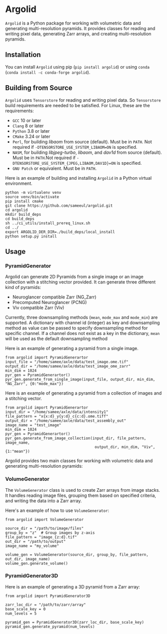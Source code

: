 # Argolid
`Argolid` is a Python package for working with volumetric data and generating multi-resolution pyramids. It provides classes for reading and writing pixel data, generating Zarr arrays, and creating multi-resolution pyramids.

## Installation
You can install `Argolid` using pip (`pip install argolid`) or using `conda` (`conda install -c conda-forge argolid`).

## Building from Source

`Argolid` uses `Tensorstore` for reading and writing pixel data. So `Tensorstore` build requirements are needed to be satisfied. 
For Linux, these are the requirements:
- `GCC` 10 or later
- `Clang` 8 or later
- `Python` 3.8 or later
- `CMake` 3.24 or later
- `Perl`, for building *libaom* from source (default). Must be in `PATH`. Not required if `-DTENSORSTORE_USE_SYSTEM_LIBAOM=ON` is specified.
- `NASM`, for building *libjpeg-turbo*, *libaom*, and *dav1d* from source (default). Must be in `PATH`.Not required if `-DTENSORSTORE_USE_SYSTEM_{JPEG,LIBAOM,DAV1D}=ON` is specified.
- `GNU Patch` or equivalent. Must be in `PATH`.

Here is an example of building and installing `Argolid` in a Python virtual environment.
```
python -m virtualenv venv
source venv/bin/activate
pip install cmake
git clone https://github.com/sameeul/argolid.git 
cd argolid
mkdir build_deps
cd build_deps
sh ../ci_utils/install_prereq_linux.sh
cd ../
export ARGOLID_DER_DIR=./build_deps/local_install
python setup.py install
```

## Usage

### PyramidGenerator

Argolid can generate 2D Pyramids from a single image or an image collection with a stitching vector provided. It can generate three different kind of pyramids:
- Neuroglancer compatible Zarr (NG_Zarr)
- Precomputed Neuroglancer (PCNG)
- Viv compatible Zarr (Viv)

Currently, three downsampling methods (`mean`, `mode_max` and `mode_min`) are supported. A dictionary with channel id (integer) as key and downsampling method as value can be passed to specify downsampling method for specific channel. If a channel does not exist as a key in the 
dictionary, `mean` will be used as the default downsampling method

Here is an example of generating a pyramid from a single image.
```
from argolid import PyramidGenerartor
input_file = "/home/samee/axle/data/test_image.ome.tif"
output_dir = "/home/samee/axle/data/test_image_ome_zarr"
min_dim = 1024
pyr_gen = PyramidGenerartor()
pyr_gen.generate_from_single_image(input_file, output_dir, min_dim, "NG_Zarr", {0:"mode_max"})

```
Here is an example of generating a pyramid from a collection of images and a stitching vector.
```
from argolid import PyramidGenerartor
input_dir = "/home/samee/axle/data/intensity1"
file_pattern = "x{x:d}_y{y:d}_c{c:d}.ome.tiff"
output_dir = "/home/samee/axle/data/test_assembly_out"
image_name = "test_image"
min_dim = 1024
pyr_gen = PyramidGenerartor()
pyr_gen.generate_from_image_collection(input_dir, file_pattern, image_name, 
                                        output_dir, min_dim, "Viv", {1:"mean"})

```

Argolid provides two main classes for working with volumetric data and generating multi-resolution pyramids:

### VolumeGenerator

The `VolumeGenerator` class is used to create Zarr arrays from image stacks. It handles reading image files, grouping them based on specified criteria, and writing the data into a Zarr array.

Here's an example of how to use `VolumeGenerator`:

```
from argolid import VolumeGenerator

source_dir = "/path/to/image/files"
group_by = "z"  # Group images by z-axis
file_pattern = "image_{z:d}.tif"
out_dir = "/path/to/output"
image_name = "my_volume"

volume_gen = VolumeGenerator(source_dir, group_by, file_pattern, out_dir, image_name)
volume_gen.generate_volume()
```



### PyramidGenerator3D

Here is an example of generating a 3D pyramid from a Zarr array:


```
from argolid import PyramidGenerator3D

zarr_loc_dir = "/path/to/zarr/array"
base_scale_key = 0
num_levels = 5

pyramid_gen = PyramidGenerator3D(zarr_loc_dir, base_scale_key)
pyramid_gen.generate_pyramid(num_levels)
```
